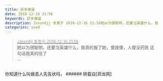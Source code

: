 ```yaml
---
title: 好多傻逼
date: 2018-12-16 21:56
keywords: 好多傻逼
description: Jason8jj 发表于 2018-12-16 21:58她以为很聪明，还要当英雄什么，我真的服了她，傻就傻，人傻没药医 这句话我真的信了...你知道什么叫做恶人先告状吗， 
categories: used
---
```

<td class="t_f" id="postmessage_2511487">
<div class="quote"><blockquote><font size="2"><a href="http://www.flw.ph/forum.php?mod=redirect&amp;goto=findpost&amp;pid=2507691&amp;ptid=610309" target="_blank"><font color="#999999">Jason8jj 发表于 2018-12-16 21:58</font></a></font><br/>
她以为很聪明，还要当英雄什么，我真的服了她，傻就傻，人傻没药医 这句话我真的信了<br/>
...</blockquote></div><br/>
你知道什么叫做恶人先告状吗， </td>
###### 转载自[菲龙网]